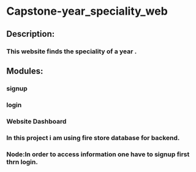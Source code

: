 # Capstone-year_speciality_web

## Description:

### This website finds the speciality of a year .


## Modules:
### signup
### login
### Website Dashboard
### In this project i am using fire store database for backend.
### Node:In order to access information one have to signup first thrn login.


